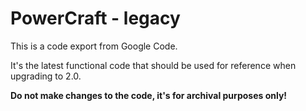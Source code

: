 # PowerCraft - legacy

This is a code export from Google Code.

It's the latest functional code that should be used for reference when upgrading to 2.0.

**Do not make changes to the code, it's for archival purposes only!**
